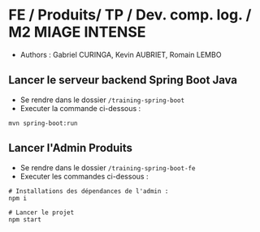 # FE / Produits/ TP / Dev. comp. log. / M2 MIAGE INTENSE
- Authors : Gabriel CURINGA, Kevin AUBRIET, Romain LEMBO

## Lancer le serveur backend Spring Boot Java

- Se rendre dans le dossier `/training-spring-boot`
- Executer la commande ci-dessous :
```
mvn spring-boot:run
```

## Lancer l'Admin Produits

- Se rendre dans le dossier `/training-spring-boot-fe`
- Executer les commandes ci-dessous :
```
# Installations des dépendances de l'admin :
npm i

# Lancer le projet
npm start
```